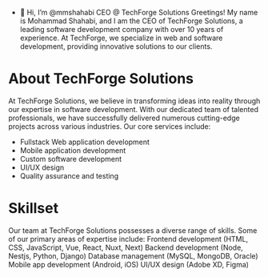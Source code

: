 - 👋 Hi, I’m @mmshahabi CEO @ TechForge Solutions
Greetings! My name is Mohammad Shahabi, and I am the CEO of TechForge Solutions, a leading software development company
with over 10 years of experience. At TechForge, we specialize in web and software development, providing innovative solutions to our clients.

# About TechForge Solutions
At TechForge Solutions, we believe in transforming ideas into reality through our expertise in software development. With our dedicated team of talented professionals, we have successfully delivered numerous cutting-edge projects across various industries.
Our core services include:

- Fullstack Web application development
- Mobile application development
- Custom software development
- UI/UX design
- Quality assurance and testing

# Skillset
Our team at TechForge Solutions possesses a diverse range of skills. Some of our primary areas of expertise include:
Frontend development (HTML, CSS, JavaScript, Vue, React, Nuxt, Next)
Backend development (Node, Nestjs, Python, Django)
Database management (MySQL, MongoDB, Oracle)
Mobile app development (Android, iOS)
UI/UX design (Adobe XD, Figma)


<!---
mmshahabi/mmshahabi is a ✨ special ✨ repository because its `README.md` (this file) appears on your GitHub profile.
You can click the Preview link to take a look at your changes.
--->
